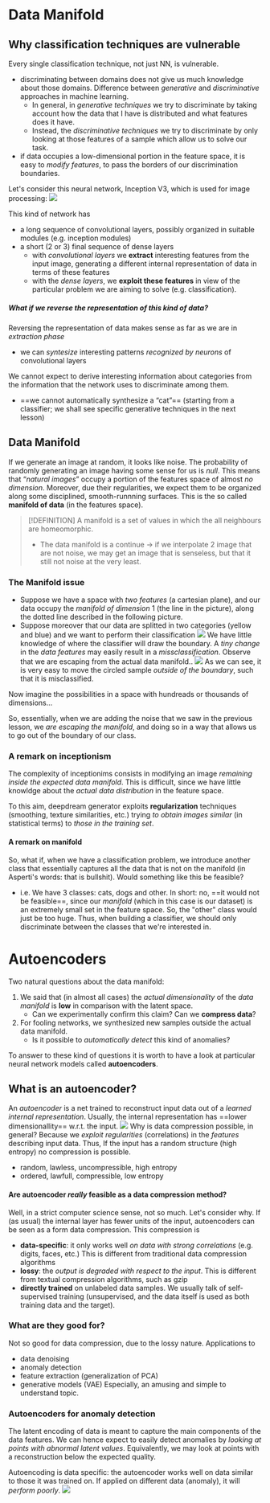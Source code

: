 # Data Manifold
## Why classification techniques are vulnerable
Every single classification technique, not just NN, is vulnerable. 
- discriminating between domains does not give us much knowledge about those domains. Difference between _generative_ and _discriminative_ approaches in machine learning.
	- In general, in _generative techniques_ we try to discriminate by taking account how  the data that I have is distributed and what features does it have.
	- Instead, the _discriminative techniques_ we try to discriminate by only looking at those features of a sample which allow us to solve our task.  
- if data occupies a low-dimensional portion in the feature space, it is easy to _modify features_, to pass the borders of our discrimination boundaries.

Let's consider this neural network, Inception V3, which is used for image processing:
![](images/inceptionv3.png)

This kind of network has
- a long sequence of convolutional layers, possibly organized in suitable modules (e.g. inception modules) 
- a short (2 or 3) final sequence of dense layers
	- with _convolutional layers_ we __extract__ interesting features from the input image, generating a different internal representation of data in terms of these features 
	- with the _dense layers_, we __exploit these features__ in view of the particular problem we are aiming to solve (e.g. classification).

##### What if we reverse the representation of this kind of data?
Reversing the representation of data makes sense as far as we are in _extraction phase_ 
- we can _syntesize_ interesting patterns _recognized by neurons_ of convolutional layers

We cannot expect to derive interesting information about categories from the information that the network uses to discriminate among them. 
- ==we cannot automatically synthesize a “cat”== (starting from a classifier; we shall see specific generative techniques in the next lesson)

## Data Manifold
If we generate an image at random, it looks like noise. 
The probability of randomly generating an image having some sense for us is _null_. This means that “_natural images_” occupy a portion of the features space of almost _no dimension_. 
Moreover, due their regularities, we expect them to be organized along some disciplined, smooth-runnning surfaces. This is the so called __manifold of data__ (in the features space).

>[!DEFINITION]
>A manifold is a set of values in which the all neighbours are homeomorphic.
>- The data manifold is a continue -> if we interpolate 2 image that are not noise, we may get an image that is senseless, but that it still not noise at the very least. 

### The Manifold issue
- Suppose we have a space with _two features_ (a cartesian plane), and our data occupy the _manifold of dimension_ 1 (the line in the picture), along the dotted line described in the following picture.
- Suppose moreover that our data are splitted in two categories (yellow and blue) and we want to perform their classification
![](images/manifold-example.png)
We have little knowledge of where the classifier will draw the boundary. A _tiny change_ in the _data features_ may easily result in a _missclassification_.
Observe that we are escaping from the actual data manifold..
![](images/manifold-example-2.png)
As we can see, it is very easy to move the circled sample _outside of the boundary_, such that it is misclassified. 

Now imagine the possibilities in a space with hundreads or thousands of dimensions...

So, essentially, when we are adding the noise that we saw in the previous lesson, we _are escaping the manifold_, and doing so in a way that allows us to go out of the boundary of our class. 

### A remark on inceptionism
The complexity of inceptionims consists in modifying an image _remaining inside the expected data manifold_. This is difficult, since we have little knowldge about the _actual data distribution_ in the feature space. 

To this aim, deepdream generator exploits __regularization__ techniques (smoothing, texture similarities, etc.) trying _to obtain images similar_ (in statistical terms) to _those in the training set_.

#### A remark on manifold
So, what if, when we have a classification problem, we introduce another class that essentially captures all the data that is not on the manifold (in Asperti's words: that is bullshit). Would something like this be feasible?
- i.e. We have 3 classes: cats, dogs and other. 
In short: no, ==it would not be feasible==, since our _manifold_ (which in this case is our dataset) is an extremely small set in the feature space. So, the "other" class would just be too huge.
Thus, when building a classifier, we should only discriminate between the classes that we're interested in. 

# Autoencoders
Two natural questions about the data manifold: 
1. We said that (in almost all cases) the _actual dimensionality_ of the _data manifold_ is __low__ in comparison with the latent space. 
	- Can we experimentally confirm this claim? Can we __compress data__? 
2. For fooling networks, we synthesized new samples outside the actual data manifold. 
	- Is it possible to _automatically detect_ this kind of anomalies? 

To answer to these kind of questions it is worth to have a look at particular neural network models called __autoencoders__.

## What is an autoencoder?
An _autoencoder_ is a net trained to reconstruct input data out of a _learned internal representation_. Usually, the internal representation has ==lower dimensionallity== w.r.t. the input.
![](images/autoencoder.png)
Why is data compression possible, in general? Because we _exploit regularities_ (correlations) in the _features_ describing input data. Thus, If the input has a random structure (high entropy) no compression is possible.
- random, lawless, uncompressible, high entropy 
- ordered, lawfull, compressible, low entropy

#### Are autoencoder _really_ feasible as a data compression method?
Well, in a strict computer science sense, not so much. Let's consider why.
If (as usual) the internal layer has fewer units of the input, autoencoders can be seen as a form data compression. This compression is 
- __data-specific__: it only works well _on data with strong correlations_ (e.g. digits, faces, etc.) This is different from traditional data compression algorithms 
- __lossy__: the _output is degraded with respect to the input_. This is different from textual compression algorithms, such as gzip 
- __directly trained__ on unlabeled data samples. We usually talk of self-supervised training (unsupervised, and the data itself is used as both training data and the target).

### What are they good for?
Not so good for data compression, due to the lossy nature. Applications to 
- data denoising 
- anomaly detection 
- feature extraction (generalization of PCA) 
- generative models (VAE)
Especially, an amusing and simple to understand topic.

### Autoencoders for anomaly detection
The latent encoding of data is meant to capture the main components of the data features. We can hence expect to easily detect anomalies by _looking at points with abnormal latent values_. Equivalently, we may look at points with a reconstruction below the expected quality.

Autoencoding is data specific: the autoencoder works well on data similar to those it was trained on. If applied on different data (anomaly), it will _perform poorly_.
![](images/anomaly-detection.png)
